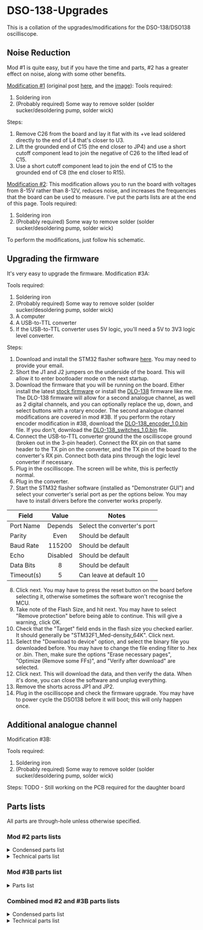 # DSO-138-Upgrades
This is a collation of the upgrades/modifications for the DSO-138/DSO138 oscilliscope.
## Noise Reduction
Mod #1 is quite easy, but if you have the time and parts, #2 has a greater effect on noise, along with some other benefits.

[Modification #1](https://jyetech.com/forum/viewtopic.php?f=18&t=542) (original post [here](https://web.archive.org/web/20150726162405/http://forum.banggood.com/forum-topic-61279.html?page=3), and the [image](https://web.archive.org/web/20180916130728im_/https://img09.banggood.com/forum_images/20150708/20150708123735_75319.jpg)):
Tools required:
1. Soldering iron
2. (Probably required) Some way to remove solder (solder sucker/desoldering pump, solder wick)

Steps:
1. Remove C26 from the board and lay it flat with its +ve lead soldered directly to the end of L4 that's closer to U3.
2. Lift the grounded end of C15 (the end closer to JP4) and use a short cutoff component lead to join the negative of C26 to the lifted lead of C15.
3. Use a short cutoff component lead to join the end of C15 to the grounded end of C8 (the end closer to R15).

[Modification #2](https://jyetech.com/forum/viewtopic.php?f=18&t=1266):
This modification allows you to run the board with voltages from 8-15V rather than 8-12V, reduces noise, and increases the frequencies that the board can be used to measure. I've put the parts lists are at the end of this page.
Tools required:
1. Soldering iron
2. (Probably required) Some way to remove solder (solder sucker/desoldering pump, solder wick)

To perform the modifications, just follow his schematic.

## Upgrading the firmware
It's very easy to upgrade the firmware.
Modification #3A:

Tools required:
1. Soldering iron
2. (Probably required) Some way to remove solder (solder sucker/desoldering pump, solder wick)
3. A computer
4. A USB-to-TTL converter
5. If the USB-to-TTL converter uses 5V logic, you'll need a 5V to 3V3 logic level converter.

Steps:
1. Download and install the STM32 flasher software [here](https://www.st.com/en/development-tools/flasher-stm32.html). You may need to provide your email.
2. Short the J1 and J2 jumpers on the underside of the board. This will allow it to enter bootloader mode on the next startup.
3. Download the firmware that you will be running on the board. Either install the latest [stock firmware](https://jyetech.com/firmware-dso-138/) or install the [DLO-138](https://github.com/ardyesp/DLO-138) firmware like me. The DLO-138 firmware will allow for a second analogue channel, as well as 2 digital channels, and you can optionally replace the up, down, and select buttons with a rotary encoder.
The second analogue channel modifications are covered in mod #3B. If you perform the rotary encoder modification in #3B, download the [DLO-138_encoder_1.0.bin](https://github.com/ardyesp/DLO-138/blob/master/binaries/DLO-138_encoder_1.0.bin) file. If you don't, download the [DLO-138_switches_1.0.bin](https://github.com/ardyesp/DLO-138/blob/master/binaries/DLO-138_switches_1.0.bin) file.
4. Connect the USB-to-TTL converter ground the the oscilliscope ground (broken out in the 3-pin header). Connect the RX pin on that same header to the TX pin on the converter, and the TX pin of the board to the converter's RX pin. Connect both data pins through the logic level converter if necessary.
5. Plug in the oscilliscope. The screen will be white, this is perfectly normal.
6. Plug in the converter.
7. Start the STM32 flasher software (installed as "Demonstrater GUI") and select your converter's serial port as per the options below. You may have to install drivers before the converter works properly. 

| Field | Value | Notes |
| ---- |:----:| ---- |
| Port Name | Depends | Select the converter's port |
| Parity | Even | Should be default |
| Baud Rate | 115200 | Should be default |
| Echo | Disabled | Should be default |
| Data Bits | 8 | Should be default |
| Timeout(s) | 5 | Can leave at default 10 |
8. Click next. You may have to press the reset button on the board before selecting it, otherwise sometimes the software won't recognise the MCU.
9. Take note of the Flash Size, and hit next. You may have to select "Remove protection" before being able to continue. This will give a warning, click OK.
10. Check that the "Target" field ends in the flash size you checked earlier. It should generally be "STM32F1_Med-density_64K". Click next.
11. Select the "Download to device" option, and select the binary file you downloaded before. You may have to change the file ending filter to .hex or .bin. Then, make sure the options "Erase necessary pages", "Optimize (Remove some FFs)", and "Verify after download" are selected.
12. Click next. This will download the data, and then verify the data. When it's done, you can close the software and unplug everything.
13. Remove the shorts across JP1 and JP2.
14. Plug in the oscilliscope and check the firmware upgrade. You may have to power cycle the DSO138 before it will boot; this will only happen once.
## Additional analogue channel
Modification #3B:

Tools required:
1. Soldering iron
2. (Probably required) Some way to remove solder (solder sucker/desoldering pump, solder wick)

Steps:
TODO - Still working on the PCB required for the daughter board

## Parts lists
All parts are through-hole unless otherwise specified.
### Mod #2 parts lists
<details>
<summary>Condensed parts list</summary>
<b>Ceramic caps</b><br>
1x 180pF 50v<br>
3x 2.2nF 10v<br>
1x 100nF 16v<br>
5x 1uF 50v<br>
<b>Electrolytic caps</b><br>
6x 100uF 16v<br>
<b>Diodes</b><br>
2x 1n4006<br>
<b>Resistors</b><br>
2x 1.2K<br>
1x 1.8K<br>
1x 3K<br>
<b>Inductors</b><br>
3x 330uH<br>
<b>ICs</b><br>
1x REAL TL084 or TL074<br>
</details>

<details>
<summary>Technical parts list</summary>
<b>Ceramic caps</b><br>
1x 180pF 50V<br>
3x 2.2nF 10V<br>
1x 100nF 16V<br>
1x 1uF 50V<br>
1x 1uF 16V<br>
3x 1uF 10V<br>
<b>Electrolytic caps</b><br>
3x 100uF 16V<br>
3x 100uF 10V<br>
<b>Diodes</b><br>
2x 1n4006<br>
<b>Resistors (1%)</b><br>
2x 1.2K<br>
1x 1.8K<br>
1x 3K<br>
<b>Inductors</b><br>
3x 330uH<br>
<b>ICs</b><br>
1x REAL TL084 or TL074 (SMD)<br>
</details>

### Mod #3B parts list
<details>
<summary>Parts list</summary>
<b>Switches</b><br>
1x DPDT switch and 1x SPDT switch OR 1x 4-pole rotary switch<br>
3x 1P3T switches<br>
<b>Connectors</b><br>
1x BNC connector<br>
<b>Ceramic caps</b><br>
1x 1pF 50V<br>
1x 3pF 50V<br>
1x 120pF 10V<br>
1x 180pF 50V<br>
1x 220pF 50V<br>
1x 1uF 50V<br>
<b>Trimmer caps</b><br>
2x 30pF<br>
<b>Diodes</b><br>
2x 3.6V zener diodes<br>
<b>Resistors (1%)</b><br>
1x 120R<br>
1x 150R<br>
1x 1K<br>
1x 1.2K<br>
1x 1.8K<br>
2x 3K<br>
1x 20K<br>
1x 100K<br>
1x 200K<br>
1x 1.8M<br>
1x 2M<br>
2x input resistors (approx. 20K+)<br>
<b>ICs</b><br>
1x REAL TL084 or TL074 (SMD)<br>
</details>

### Combined mod #2 and #3B parts lists
<details>
<summary>Condensed parts list</summary>
<b>Switches</b><br>
1x DPDT switch and 1x SPDT switch OR 1x 4-pole rotary switch<br>
3x 1P3T switches<br>
<b>Connectors</b><br>
1x BNC connector<br>
<b>Ceramic caps</b><br>
1x 1pF 50V<br>
1x 3pF 50V<br>
1x 120pF 10V<br>
2x 180pF 50V<br>
1x 220pF 50V<br>
3x 2n2 10V<br>
1x 100nF 16V<br>
6x 1uF 50V<br>
<b>Electrolytic caps</b><br>
6x 100uF 16V<br>
<b>Trimmer caps</b><br>
2x 30pF<br>
<b>Diodes</b><br>
2x 1n4006<br>
2x 3.6V zener diodes<br>
<b>Resistors (1%)</b><br>
1x 120R<br>
1x 150R<br>
1x 1K<br>
3x 1.2K<br>
2x 1.8K<br>
3x 3K<br>
1x 20K<br>
1x 100K<br>
1x 200K<br>
1x 1.8M<br>
1x 2M<br>
2x input resistors (approx. 20K+)<br>
<b>Inductors</b><br>
3x 330uH<br>
<b>ICs</b><br>
2x REAL TL084 or TL074 (SMD)<br>
</details>

<details>
<summary>Technical parts list</summary>
<b>Switches</b><br>
1x DPDT switch and 1x SPDT switch OR 1x 4-pole rotary switch<br>
3x 1P3T switches<br>
<b>Connectors</b><br>
1x BNC connector<br>
<b>Ceramic caps</b><br>
1x 1pF 50V<br>
1x 3pF 50V<br>
1x 120pF 10V<br>
2x 180pF 50V<br>
1x 220pF 50V<br>
3x 2n2 10V<br>
1x 100nF 16V<br>
2x 1uF 50V<br>
1x 1uF 16V<br>
3x 1uF 10V<br>
<b>Electrolytic caps</b><br>
3x 100uF 16V<br>
3x 100uF 10V<br>
<b>Trimmer caps</b><br>
2x 30pF<br>
<b>Diodes</b><br>
2x 1n4006<br>
2x 3.6V zener diodes<br>
<b>Resistors (1%)</b><br>
1x 120R<br>
1x 150R<br>
1x 1K<br>
3x 1.2K<br>
2x 1.8K<br>
3x 3K<br>
1x 20K<br>
1x 100K<br>
1x 200K<br>
1x 1.8M<br>
1x 2M<br>
2x input resistors (approx. 20K+)<br>
<b>Inductors</b><br>
3x 330uH<br>
<b>ICs</b><br>
2x REAL TL084 or TL074 (SMD)<br>
</details>

